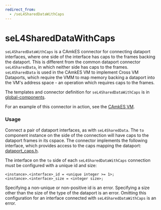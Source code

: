 ```yaml
---
redirect_from:
  - /seL4SharedDataWithCaps
---
```


# seL4SharedDataWithCaps


`seL4SharedDataWithCaps` is a CAmkES connector for connecting dataport
interfaces, where one side of the interface has caps to the frames
backing the dataport. This is different from the common dataport
connector `seL4SharedData`, in which neither side has caps to the frames.
`seL4SharedData` is used in the CAmkES VM to implement Cross VM Dataports,
which require the VMM to map memory backing a dataport into the VM's
address space - an operation which requires caps to the frames.

The templates and connector definition for `seL4SharedDataWithCaps` is in
[global-components](https://github.com/SEL4PROJ/global-components).

For an example of this connector in action, see the
[CAmkES VM](https://github.com/seL4/camkes-vm/blob/master/apps/vm/optiplex9020.camkes#L46).

### Usage


Connect a pair of dataport interfaces, as with `seL4SharedData`. The `to`
component instance on the side of the connection will have caps to the
dataport frames in its cspace. The connector implements the following
interface, which provides access to the caps mapping the dataport:
[dataport_caps.h](https://github.com/seL4/camkes-vm/blob/3883770209ba2bfb4f85ed2b7d387731e2601b7d/common/include/dataport_caps.h).

The interface on the `to` side of each `seL4SharedDataWithCaps` connection
must be configured with a unique id and size:
```
<instance>.<interface>_id = <unique integer >= 1>;
<instance>.<interface>_size = <integer size>;
```

Specifying a non-unique or non-positive id is an error. Specifying a
size other than the size of the type of the dataport is an error.
Omitting this configuration for an interface connected with
`seL4SharedDataWithCaps` is an error.

